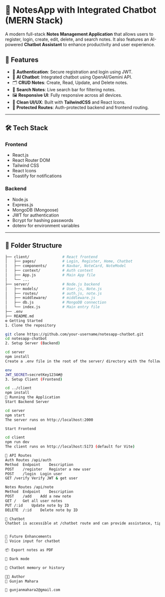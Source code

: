 # 📝 NotesApp with Integrated Chatbot (MERN Stack)

A modern full-stack **Notes Management Application** that allows users to register, login, create, edit, delete, and search notes. It also features an AI-powered **Chatbot Assistant** to enhance productivity and user experience.

## 🌟 Features

- 🔐 **Authentication**: Secure registration and login using JWT.
- 🧠 **AI Chatbot**: Integrated chatbot using OpenAI/Gemini API.
- 🗂️ **CRUD Notes**: Create, Read, Update, and Delete notes.
- 🔎 **Search Notes**: Live search bar for filtering notes.
- 🖼️ **Responsive UI**: Fully responsive across all devices.
- 🧾 **Clean UI/UX**: Built with **TailwindCSS** and React Icons.
- 🚪 **Protected Routes**: Auth-protected backend and frontend routing.

---

## 🛠️ Tech Stack

### Frontend
- React.js
- React Router DOM
- Tailwind CSS
- React Icons
- Toastify for notifications

### Backend
- Node.js
- Express.js
- MongoDB (Mongoose)
- JWT for authentication
- Bcrypt for hashing passwords
- dotenv for environment variables

---


## 📁 Folder Structure

```bash
├── client/               # React frontend
│   ├── pages/            # Login, Register, Home, Chatbot
│   ├── components/       # Navbar, NoteCard, NoteModel
│   ├── context/          # Auth context
│   ├── App.js            # Main App file
│   └── ...
├── server/               # Node.js backend
│   ├── models/           # User.js, Note.js
│   ├── routes/           # auth.js, note.js
│   ├── middleware/       # middleware.js
│   ├── db.js             # MongoDB connection
│   └── index.js          # Main entry file
├── .env
├── README.md
⚙️ Getting Started
1. Clone the repository

git clone https://github.com/your-username/notesapp-chatbot.git
cd notesapp-chatbot
2. Setup Server (Backend)

cd server
npm install
Create a .env file in the root of the server/ directory with the following:

env
JWT_SECRET=secretKey1234#@
3. Setup Client (Frontend)

cd ../client
npm install
🚀 Running the Application
Start Backend Server

cd server
npm start
The server runs on http://localhost:2000

Start Frontend

cd client
npm run dev
The client runs on http://localhost:5173 (default for Vite)

🔐 API Routes
Auth Routes /api/auth
Method	Endpoint	Description
POST	/register	Register a new user
POST	/login	Login user
GET	/verify	Verify JWT & get user

Notes Routes /api/note
Method	Endpoint	Description
POST	/add	Add a new note
GET	/	Get all user notes
PUT	/:id	Update note by ID
DELETE	/:id	Delete note by ID

🤖 Chatbot
Chatbot is accessible at /chatbot route and can provide assistance, tips, or AI-driven responses. You can extend its functionality by integrating with an AI API (like OpenAI or Gemini).


📌 Future Enhancements
🎤 Voice input for chatbot

📦 Export notes as PDF

🌙 Dark mode

🧠 Chatbot memory or history

🧑‍💻 Author
👤 Gunjan Mahara

📧 gunjanmahara2@gmail.com
